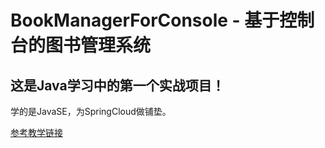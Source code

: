 # BookManagerForConsole - 基于控制台的图书管理系统
## 这是Java学习中的第一个实战项目！
学的是JavaSE，为SpringCloud做铺垫。

[参考教学链接](https://www.bilibili.com/video/BV1YP4y1o75f?p=117)
